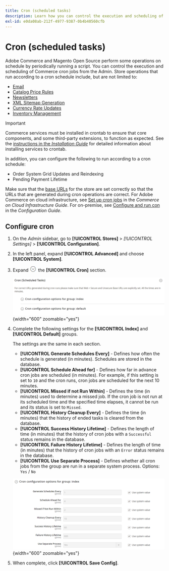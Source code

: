 ```yaml
---
title: Cron (scheduled tasks)
description: Learn how you can control the execution and scheduling of Commerce cron jobs from the Admin.
exl-id: e0da08ab-212f-4977-9387-0b4b40560cfb
---
```

# Cron (scheduled tasks)

Adobe Commerce and Magento Open Source perform some operations on schedule by periodically running a script. You can control the execution and scheduling of Commerce cron jobs from the Admin. Store operations that run according to a cron schedule include, but are not limited to:

- [Email](email-communications.md)
- [Catalog Price Rules](../merchandising-promotions/price-rules-catalog.md)
- [Newsletters](../merchandising-promotions/newsletters.md)
- [XML Sitemap Generation](../merchandising-promotions/sitemap-xml.md)
- [Currency Rate Updates](../stores-purchase/currency-update.md)
- [Inventory Management](../inventory-management/introduction.md)

>[!IMPORTANT]
>
>Commerce services must be installed in crontab to ensure that core components, and some third-party extensions, to function as expected. See the [instructions in the _Installation Guide_](https://experienceleague.adobe.com/docs/commerce-operations/installation-guide/next-steps/configuration.html) for detailed information about installing services to crontab.

In addition, you can configure the following to run according to a cron schedule:

- Order System Grid Updates and Reindexing
- Pending Payment Lifetime

Make sure that the [base URLs](../stores-purchase/store-urls.md) for the store are set correctly so that the URLs that are generated during cron operations are correct. For Adobe Commerce on cloud infrastructure, see [Set up cron jobs](https://experienceleague.adobe.com/docs/commerce-cloud-service/user-guide/configure/app/properties/crons-property.html) in the _Commerce on Cloud Infrastructure Guide_. For on-premise, see [Configure and run con](https://experienceleague.adobe.com/docs/commerce-operations/configuration-guide/cli/configure-cron-jobs.html) in the _Configuration Guide_.

## Configure cron

1. On the _Admin_ sidebar, go to **[!UICONTROL Stores]** > _[!UICONTROL Settings]_ > **[!UICONTROL Configuration]**.

1. In the left panel, expand **[!UICONTROL Advanced]** and choose **[!UICONTROL System]**.

1. Expand ![Expansion selector](../assets/icon-display-expand.png) the **[!UICONTROL Cron]** section.

   ![Advanced configuration - cron tasks](../configuration-reference/advanced/assets/system-cron.png){width="600" zoomable="yes"}

1. Complete the following settings for the **[!UICONTROL Index]** and **[!UICONTROL Default]** groups.

   The settings are the same in each section.

   - **[!UICONTROL Generate Schedules Every]** - Defines how often the schedule is generated (in minutes). Schedules are stored in the database.
   - **[!UICONTROL Schedule Ahead for]** - Defines how far in advance cron jobs are scheduled (in minutes). For example, if this setting is set to `10` and the cron runs, cron jobs are scheduled for the next 10 minutes.
   - **[!UICONTROL Missed if not Run Within]** - Defines the time (in minutes) used to determine a missed job. If the cron job is not run at its scheduled time and the specified time elapses, it cannot be run and its status is set to `Missed`.
   - **[!UICONTROL History Cleanup Every]** - Defines the time (in minutes) that the history of ended tasks is cleared from the database.
   - **[!UICONTROL Success History Lifetime]** - Defines the length of time (in minutes) that the history of cron jobs with a `Successful` status remains in the database.
   - **[!UICONTROL Failure History Lifetime]** - Defines the length of time (in minutes) that the history of cron jobs with an `Error` status remains in the database.
   - **[!UICONTROL Use Separate Process]** - Defines whether all cron jobs from the group are run in a separate system process. Options: `Yes` / `No`

   ![Advanced configuration - cron group index](../configuration-reference/advanced/assets/system-cron-group-index.png){width="600" zoomable="yes"}

1. When complete, click **[!UICONTROL Save Config]**.
